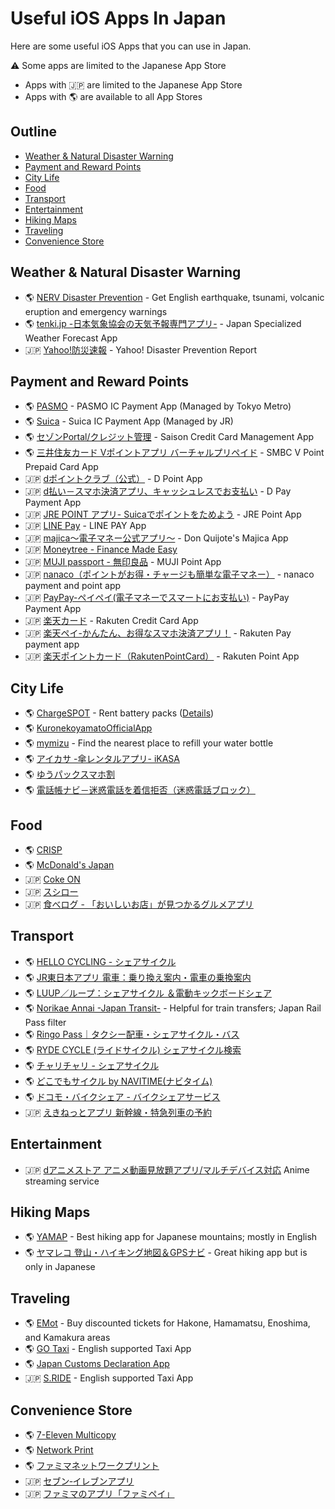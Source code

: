 # Useful iOS Apps In Japan

Here are some useful iOS Apps that you can use in Japan.

⚠️ Some apps are limited to the Japanese App Store
* Apps with 🇯🇵 are limited to the Japanese App Store
* Apps with 🌎 are available to all App Stores

## Outline <!-- omit in toc -->
* [Weather \& Natural Disaster Warning](#weather--natural-disaster-warning)
* [Payment and Reward Points](#payment-and-reward-points)
* [City Life](#city-life)
* [Food](#food)
* [Transport](#transport)
* [Entertainment](#entertainment)
* [Hiking Maps](#hiking-maps)
* [Traveling](#traveling)
* [Convenience Store](#convenience-store)

## Weather & Natural Disaster Warning
* 🌎 [NERV Disaster Prevention](https://apps.apple.com/us/app/id1472338480?l=en) - Get English earthquake, tsunami, volcanic eruption and emergency warnings
* 🌎 [tenki.jp -日本気象協会の天気予報専門アプリ-](https://apps.apple.com/us/app/id433865746?l=en) - Japan Specialized Weather Forecast App
* 🇯🇵 [Yahoo!防災速報](https://apps.apple.com/jp/app/id481914139?l=en) - Yahoo! Disaster Prevention Report

## Payment and Reward Points
* 🌎 [PASMO](https://apps.apple.com/us/app/pasmo/id1489151487?l=en) - PASMO IC Payment App (Managed by Tokyo Metro)
* 🌎 [Suica](https://apps.apple.com/us/app/id1156875272?l=en) - Suica IC Payment App (Managed by JR)
* 🌎 [セゾンPortal/クレジット管理](https://apps.apple.com/us/app/id896132217?l=en) - Saison Credit Card Management App
* 🌎 [三井住友カード Vポイントアプリ バーチャルプリペイド](https://apps.apple.com/us/app/id1504833985?l=en) - SMBC V Point Prepaid Card App
* 🇯🇵 [dポイントクラブ（公式）](https://apps.apple.com/jp/app/id821434357?l=en) - D Point App
* 🇯🇵 [d払い－スマホ決済アプリ、キャッシュレスでお支払い](https://apps.apple.com/jp/app/id1328132872?l=en) - D Pay Payment App
* 🇯🇵 [JRE POINT アプリ- Suicaでポイントをためよう](https://apps.apple.com/jp/app/id1081293054?l=en) - JRE Point App
* 🇯🇵 [LINE Pay](https://apps.apple.com/jp/app/id1449817412?l=en) - LINE PAY App
* 🇯🇵 [majica～電子マネー公式アプリ～](https://apps.apple.com/jp/app/id1001883210?l=en) - Don Quijote's Majica App
* 🇯🇵 [Moneytree - Finance Made Easy](https://apps.apple.com/jp/app/id586847189?l=en)
* 🇯🇵 [MUJI passport - 無印良品](https://apps.apple.com/jp/app/id631993791?l=en) - MUJI Point App
* 🇯🇵 [nanaco（ポイントがお得・チャージも簡単な電子マネー）](https://apps.apple.com/jp/app/id1540014396?l=en) - nanaco payment and point app
* 🇯🇵 [PayPay-ペイペイ(電子マネーでスマートにお支払い)](https://apps.apple.com/jp/app/id1435783608?l=en) - PayPay Payment App
* 🇯🇵 [楽天カード](https://apps.apple.com/jp/app/id570105907?l=en) - Rakuten Credit Card App
* 🇯🇵 [楽天ペイ-かんたん、お得なスマホ決済アプリ！](https://apps.apple.com/jp/app/id1139755229?l=en) - Rakuten Pay payment app
* 🇯🇵 [楽天ポイントカード（RakutenPointCard）](https://apps.apple.com/jp/app/id911334571?l=en) - Rakuten Point App

## City Life
* 🌎 [ChargeSPOT](https://apps.apple.com/us/app/id1272481966?l=en) - Rent battery packs ([Details](https://metropolisjapan.com/chargespot/))
* 🌎 [KuronekoyamatoOfficialApp](https://apps.apple.com/us/app/id484435888?l=en)
* 🌎 [mymizu](https://apps.apple.com/us/app/id1480535233?l=en) - Find the nearest place to refill your water bottle
* 🌎 [アイカサ -傘レンタルアプリ- iKASA](https://apps.apple.com/us/app/id1506370081?l=en)
* 🌎 [ゆうパックスマホ割](https://apps.apple.com/us/app/id1428440878?l=en)
* 🌎 [電話帳ナビ－迷惑電話を着信拒否（迷惑電話ブロック）](https://apps.apple.com/us/app/id1024396744?l=en)

## Food
* 🌎 [CRISP](https://apps.apple.com/us/app/id1526776438?l=en)
* 🌎 [McDonald's Japan](https://apps.apple.com/us/app/id413618155?l=en)
* 🇯🇵 [Coke ON](https://apps.apple.com/jp/app/id1088184021?l=en)
* 🇯🇵 [スシロー](https://apps.apple.com/jp/app/id551682016?l=en)
* 🇯🇵 [食べログ - 「おいしいお店」が見つかるグルメアプリ](https://apps.apple.com/jp/app/id763377066?l=en)

## Transport
* 🌎 [HELLO CYCLING - シェアサイクル](https://apps.apple.com/us/app/id1216653677?l=en)
* 🌎 [JR東日本アプリ 電車：乗り換え案内・電車の乗換案内](https://apps.apple.com/us/app/id820004378?l=en)
* 🌎 [LUUP／ループ：シェアサイクル ＆電動キックボードシェア](https://apps.apple.com/us/app/id1445630390?l=en)
* 🌎 [Norikae Annai -Japan Transit-](https://apps.apple.com/us/app/id299490481?l=en) - Helpful for train transfers; Japan Rail Pass filter
* 🌎 [Ringo Pass｜タクシー配車・シェアサイクル・バス](https://apps.apple.com/us/app/id1471958903?l=en)
* 🌎 [RYDE CYCLE (ライドサイクル) シェアサイクル検索](https://apps.apple.com/us/app/id1447119108?l=en)
* 🌎 [チャリチャリ - シェアサイクル](https://apps.apple.com/us/app/id1341611829?l=en)
* 🌎 [どこでもサイクル by NAVITIME(ナビタイム)](https://apps.apple.com/us/app/id1453371753?l=en)
* 🌎 [ドコモ・バイクシェア - バイクシェアサービス](https://apps.apple.com/us/app/id1475196715?l=en)
* 🇯🇵 [えきねっとアプリ 新幹線・特急列車の予約](https://apps.apple.com/jp/app/id1484923959?l=en)

## Entertainment
* 🇯🇵 [dアニメストア アニメ動画見放題アプリ/マルチデバイス対応](https://apps.apple.com/jp/app/id728214964?l=en)  Anime streaming service

## Hiking Maps
* 🌎 [YAMAP](https://apps.apple.com/us/app/id558780450?l=en) - Best hiking app for Japanese mountains; mostly in English
* 🌎 [ヤマレコ 登山・ハイキング地図＆GPSナビ](https://apps.apple.com/us/app/id1121091790?l=en) - Great hiking app but is only in Japanese

## Traveling
* 🌎 [EMot](https://apps.apple.com/us/app/id1472652885?l=en) - Buy discounted tickets for Hakone, Hamamatsu, Enoshima, and Kamakura areas
* 🌎 [GO Taxi](https://apps.apple.com/us/app/id1254341709?l=en) - English supported Taxi App
* 🌎 [Japan Customs Declaration App](https://apps.apple.com/us/app/id1454991621?l=en)
* 🇯🇵 [S.RIDE](https://apps.apple.com/jp/app/id1458325928?l=en) - English supported Taxi App

## Convenience Store
* 🌎 [7-Eleven Multicopy](https://apps.apple.com/us/app/id1562641276?l=en)
* 🌎 [Network Print](https://apps.apple.com/us/app/id454644833?l=en)
* 🌎 [ファミマネットワークプリント](https://apps.apple.com/us/app/id1454750155?l=en)
* 🇯🇵 [セブン‐イレブンアプリ](https://apps.apple.com/jp/app/id1039171609?l=en)
* 🇯🇵 [ファミマのアプリ「ファミペイ」](https://apps.apple.com/jp/app/id1138196572?l=en)
